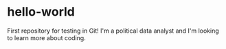 # hello-world
First repository for testing in Git!
I'm a political data analyst and I'm looking to learn more about coding.
